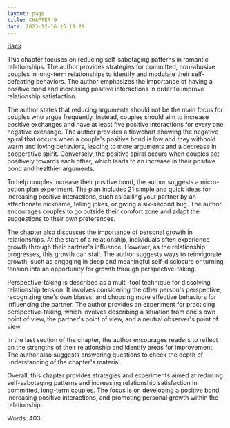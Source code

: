 ```yaml
---
layout: page
title: CHAPTER 9
date: 2023-12-16 15:19:29
---
```


[Back](./)


This chapter focuses on reducing self-sabotaging patterns in romantic relationships. The author provides strategies for committed, non-abusive couples in long-term relationships to identify and modulate their self-defeating behaviors. The author emphasizes the importance of having a positive bond and increasing positive interactions in order to improve relationship satisfaction.

The author states that reducing arguments should not be the main focus for couples who argue frequently. Instead, couples should aim to increase positive exchanges and have at least five positive interactions for every one negative exchange. The author provides a flowchart showing the negative spiral that occurs when a couple's positive bond is low and they withhold warm and loving behaviors, leading to more arguments and a decrease in cooperative spirit. Conversely, the positive spiral occurs when couples act positively towards each other, which leads to an increase in their positive bond and healthier arguments.

To help couples increase their positive bond, the author suggests a micro-action plan experiment. The plan includes 21 simple and quick ideas for increasing positive interactions, such as calling your partner by an affectionate nickname, telling jokes, or giving a six-second hug. The author encourages couples to go outside their comfort zone and adapt the suggestions to their own preferences.

The chapter also discusses the importance of personal growth in relationships. At the start of a relationship, individuals often experience growth through their partner's influence. However, as the relationship progresses, this growth can stall. The author suggests ways to reinvigorate growth, such as engaging in deep and meaningful self-disclosure or turning tension into an opportunity for growth through perspective-taking.

Perspective-taking is described as a multi-tool technique for dissolving relationship tension. It involves considering the other person's perspective, recognizing one's own biases, and choosing more effective behaviors for influencing the partner. The author provides an experiment for practicing perspective-taking, which involves describing a situation from one's own point of view, the partner's point of view, and a neutral observer's point of view.

In the last section of the chapter, the author encourages readers to reflect on the strengths of their relationship and identify areas for improvement. The author also suggests answering questions to check the depth of understanding of the chapter's material.

Overall, this chapter provides strategies and experiments aimed at reducing self-sabotaging patterns and increasing relationship satisfaction in committed, long-term couples. The focus is on developing a positive bond, increasing positive interactions, and promoting personal growth within the relationship.

Words: 403